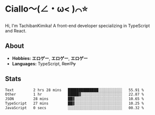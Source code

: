# Ciallo～(∠・ω< )⌒⭐️

Hi, I'm TachibanKimika! A front-end developer specializing in TypeScript and React.

## About
- **Hobbies:** **エロゲー**, **エロゲー**, **エロゲー**
- **Languages:** TypeScript, ~~Ren’Py~~

## Stats
<!--START_SECTION:waka-->

```txt
Text         2 hrs 28 mins   ██████████████░░░░░░░░░░░   55.91 %
Other        1 hr            █████▓░░░░░░░░░░░░░░░░░░░   22.87 %
JSON         28 mins         ██▓░░░░░░░░░░░░░░░░░░░░░░   10.65 %
TypeScript   27 mins         ██▓░░░░░░░░░░░░░░░░░░░░░░   10.25 %
JavaScript   0 secs          ░░░░░░░░░░░░░░░░░░░░░░░░░   00.32 %
```

<!--END_SECTION:waka-->

<!-- ![Metrics](https://metrics.lecoq.io/TachibanaKimika?template=classic&base.activity=0&base.community=0&base.repositories=0&languages=1&isocalendar=1&isocalendar.duration=half-year&languages.limit=8&languages.sections=most-used&languages.colors=github&languages.threshold=0%25&languages.indepth=false&languages.recent.load=300&languages.recent.days=14&config.timezone=Asia%2FShanghai)
 -->
